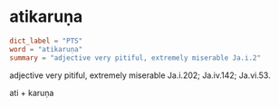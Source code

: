 # atikaruṇa

``` toml
dict_label = "PTS"
word = "atikaruṇa"
summary = "adjective very pitiful, extremely miserable Ja.i.2"
```

adjective very pitiful, extremely miserable Ja.i.202; Ja.iv.142; Ja.vi.53.

ati \+ karuṇa

